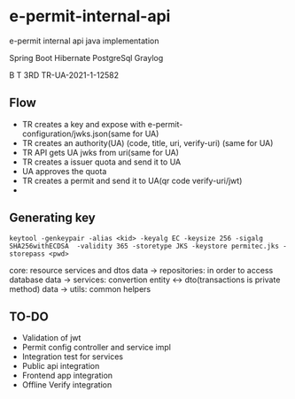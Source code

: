 # e-permit-internal-api
e-permit internal api java implementation

Spring Boot
Hibernate
PostgreSql
Graylog

B T 3RD
TR-UA-2021-1-12582

## Flow

- TR creates a key and expose with e-permit-configuration/jwks.json(same for UA)
- TR creates an authority(UA) (code, title, uri, verify-uri) (same for UA)
- TR API gets UA jwks from uri(same for UA)
- TR creates a issuer quota and send it to UA 
- UA approves the quota 
- TR creates a permit and send it to UA(qr code verify-uri/jwt)
- 

## Generating key

```keytool -genkeypair -alias <kid> -keyalg EC -keysize 256 -sigalg SHA256withECDSA  -validity 365 -storetype JKS -keystore permitec.jks -storepass <pwd>```

core: resource services and dtos
data -> repositories: in order to access database
data -> services: convertion entity <-> dto(transactions is private method)
data -> utils: common helpers

## TO-DO

- Validation of jwt
- Permit config controller and service impl
- Integration test for services
- Public api integration
- Frontend app integration
- Offline Verify integration
